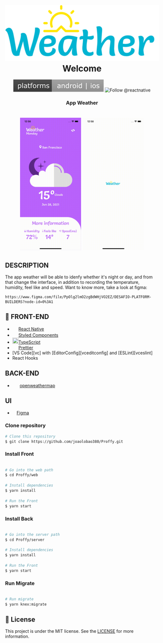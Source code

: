 <h1 align="center">
    <img alt="Weather logo" src="https://github.com/joaolobao380/weather-challenge/blob/assets/LogoBlue.svg" />
    <br>
     Welcome
</h1>

<p align="center">
    <img src="https://github.com/joaolobao380/weather-challenge/blob/assets/Platforms.svg" alt="Working in platform ios and android" />
    <img src="https://img.shields.io/npm/l/@react-native-picker/picker.svg" alt="Follow @reactnative" />
</p>



<h3 align="center">
  App Weather
</h3>




<h1 align="center">
    <img alt="Proffy" src="https://github.com/joaolobao380/weather-challenge/blob/assets/screencap-2021-06-28T035613.767Z.gif" width="200px" />
     <img alt="Proffy" src="https://github.com/joaolobao380/weather-challenge/blob/assets/screencap-2021-06-28T035803.224Z.gif" width="200px" />
</h1>

## DESCRIPTION

  The app weather will be able to idenfy whether it's night or day, and from that change the interface, in addition to recording the temperature, humidity, feel like and speed. Want to know more, take a look at figma: 
    
    https://www.figma.com/file/PpOlg2lmO2zgBdWHjVO2EZ/DESAFIO-PLATFORM-BUILDERS?node-id=0%3A1
   


## :rocket: FRONT-END
-   <img src="https://reactnative.dev/img/header_logo.svg" width="20px" height="15px">[React Native](https://reactnative.dev/)
-   <img src="https://styled-components.com/logo.png" width="20px" height="17px">[Styled Components](https://github.com/styled-components/styled-components)
-   <img src="https://upload.wikimedia.org/wikipedia/commons/thumb/4/4c/Typescript_logo_2020.svg/512px-Typescript_logo_2020.svg.png" width="20px" height="20px">[TypeScript](https://www.typescriptlang.org/)
-   <img src="https://prettier.io/icon.png" width="20px" height="15px">[Prettier](https://prettier.io/)
-   [VS Code][vc] with [EditorConfig][vceditconfig] and [ESLint][vceslint]
-   React Hooks

##  BACK-END
-   <img src="https://openweathermap.org/themes/openweathermap/assets/img/logo_white_cropped.png" width="20px" height="15px"> [openweathermap](https://openweathermap.org/)


##  UI
-   <img src="https://upload.wikimedia.org/wikipedia/commons/thumb/3/33/Figma-logo.svg/400px-Figma-logo.svg.png" width="10px" height="15px"> [Figma](https://www.figma.com/file/PpOlg2lmO2zgBdWHjVO2EZ/DESAFIO-PLATFORM-BUILDERS?node-id=0%3A1)




### Clone repository
```bash
# Clone this repository
$ git clone https://github.com/joaolobao380/Proffy.git
```


### Install Front
```bash

# Go into the web path
$ cd Proffy/web

# Install dependencies
$ yarn install

# Run the Front
$ yarn start
```

### Install Back
```bash

# Go into the server path
$ cd Proffy/server

# Install dependencies
$ yarn install

# Run the Front
$ yarn start
```
### Run Migrate
```bash

# Run migrate
$ yarn knex:migrate
```

## :memo: License

This project is under the MIT license. See the [LICENSE](LICENSE) for more information.
